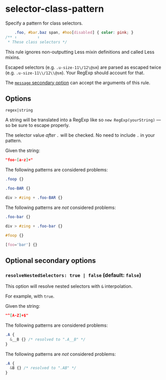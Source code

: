 # selector-class-pattern

Specify a pattern for class selectors.

<!-- prettier-ignore -->
```css
    .foo, #bar.baz span, #hoo[disabled] { color: pink; }
/** ↑         ↑
 * These class selectors */
```

This rule ignores non-outputting Less mixin definitions and called Less mixins.

Escaped selectors (e.g. `.u-size-11\/12\@sm`) are parsed as escaped twice (e.g. `.u-size-11\\/12\\@sm`). Your RegExp should account for that.

The [`message` secondary option](https://github.com/stylelint/stylelint/tree/15.10.2/docs/user-guide/configure.md#message) can accept the arguments of this rule.

## Options

`regex|string`

A string will be translated into a RegExp like so `new RegExp(yourString)` — so be sure to escape properly.

The selector value _after `.`_ will be checked. No need to include `.` in your pattern.

Given the string:

```json
"foo-[a-z]+"
```

The following patterns are considered problems:

<!-- prettier-ignore -->
```css
.foop {}
```

<!-- prettier-ignore -->
```css
.foo-BAR {}
```

<!-- prettier-ignore -->
```css
div > #zing + .foo-BAR {}
```

The following patterns are _not_ considered problems:

<!-- prettier-ignore -->
```css
.foo-bar {}
```

<!-- prettier-ignore -->
```css
div > #zing + .foo-bar {}
```

<!-- prettier-ignore -->
```css
#foop {}
```

<!-- prettier-ignore -->
```css
[foo='bar'] {}
```

## Optional secondary options

### `resolveNestedSelectors: true | false` (default: `false`)

This option will resolve nested selectors with `&` interpolation.

For example, with `true`.

Given the string:

```json
"^[A-Z]+$"
```

The following patterns are considered problems:

<!-- prettier-ignore -->
```css
.A {
  &__B {} /* resolved to ".A__B" */
}
```

The following patterns are _not_ considered problems:

<!-- prettier-ignore -->
```css
.A {
  &B {} /* resolved to ".AB" */
}
```
